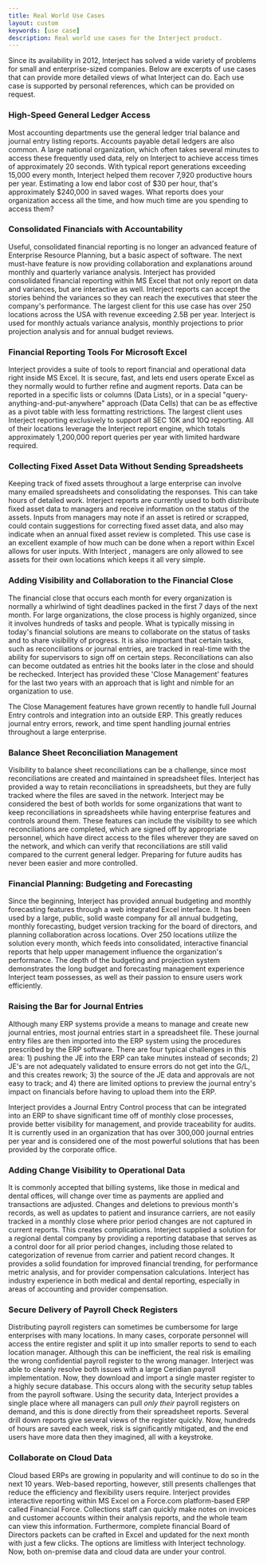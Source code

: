 ```yaml
---
title: Real World Use Cases
layout: custom
keywords: [use case]
description: Real world use cases for the Interject product.
---
```


Since its availability in 2012,  Interject  has solved a wide variety of problems for small and enterprise-sized companies. Below are excerpts of use cases that can provide more detailed views of what  Interject  can do. Each use case is supported by personal references, which can be provided on request. 

###  High-Speed General Ledger Access 

Most accounting departments use the general ledger trial balance and journal entry listing reports. Accounts payable detail ledgers are also common. A large national organization, which often takes several minutes to access these frequently used data, rely on  Interject  to achieve access times of approximately 20 seconds. With typical report generations exceeding 15,000 every month, Interject helped them recover 7,920 productive hours per year. Estimating a low end labor cost of $30 per hour, that's approximately $240,000 in saved wages. What reports does your organization access all the time, and how much time are you spending to access them? 

###  Consolidated Financials with Accountability 

Useful, consolidated financial reporting is no longer an advanced feature of Enterprise Resource Planning, but a basic aspect of software. The next must-have feature is now providing collaboration and explanations around monthly and quarterly variance analysis.  Interject  has provided consolidated financial reporting within MS Excel that not only report on data and variances, but are interactive as well.  Interject  reports can accept the stories behind the variances so they can reach the executives that steer the company's performance. The largest client for this use case has over 250 locations across the USA with revenue exceeding 2.5B per year.  Interject  is used for monthly actuals variance analysis, monthly projections to prior projection analysis and for annual budget reviews. 

###  Financial Reporting Tools For Microsoft Excel 

Interject  provides a suite of tools to report financial and operational data right inside MS Excel. It is secure, fast, and lets end users operate Excel as they normally would to further refine and augment reports. Data can be reported in a specific lists or columns (Data Lists), or in a special "query-anything-and-put-anywhere" approach (Data Cells) that can be as effective as a pivot table with less formatting restrictions. The largest client uses  Interject  reporting exclusively to support all SEC 10K and 10Q reporting. All of their locations leverage the  Interject  report engine, which totals approximately 1,200,000 report queries per year with limited hardware required. 

###  Collecting Fixed Asset Data Without Sending Spreadsheets 

Keeping track of fixed assets throughout a large enterprise can involve many emailed spreadsheets and consolidating the responses. This can take hours of detailed work.  Interject  reports are currently used to both distribute fixed asset data to managers and receive information on the status of the assets. Inputs from managers may note if an asset is retired or scrapped, could contain suggestions for correcting fixed asset data, and also may indicate when an annual fixed asset review is completed. This use case is an excellent example of how much can be done when a report within Excel allows for user inputs. With  Interject  , managers are only allowed to see assets for their own locations which keeps it all very simple. 

###  Adding Visibility and Collaboration to the Financial Close 

The financial close that occurs each month for every organization is normally a whirlwind of tight deadlines packed in the first 7 days of the next month. For large organizations, the close process is highly organized, since it involves hundreds of tasks and people. What is typically missing in today's financial solutions are means to collaborate on the status of tasks and to share visibility of progress. It is also important that certain tasks, such as reconciliations or journal entries, are tracked in real-time with the ability for supervisors to sign off on certain steps. Reconciliations can also can become outdated as entries hit the books later in the close and should be rechecked.  Interject  has provided these 'Close Management' features for the last two years with an approach that is light and nimble for an organization to use. 

The Close Management features have grown recently to handle full Journal Entry controls and integration into an outside ERP. This greatly reduces journal entry errors, rework, and time spent handling journal entries throughout a large enterprise. 

###  Balance Sheet Reconciliation Management 

Visibility to balance sheet reconciliations can be a challenge, since most reconciliations are created and maintained in spreadsheet files.  Interject  has provided a way to retain reconciliations in spreadsheets, but they are fully tracked where the files are saved in the network.  Interject  may be considered the best of both worlds for some organizations that want to keep reconciliations in spreadsheets while having enterprise features and controls around them. These features can include the visibility to see which reconciliations are completed, which are signed off by appropriate personnel, which have direct access to the files wherever they are saved on the network, and which can verify that reconciliations are still valid compared to the current general ledger. Preparing for future audits has never been easier and more controlled. 

###  Financial Planning: Budgeting and Forecasting 

Since the beginning,  Interject  has provided annual budgeting and monthly forecasting features through a web integrated Excel interface. It has been used by a large, public, solid waste company for all annual budgeting, monthly forecasting, budget version tracking for the board of directors, and planning collaboration across locations. Over 250 locations utilize the solution every month, which feeds into consolidated, interactive financial reports that help upper management influence the organization's performance. The depth of the budgeting and projection system demonstrates the long budget and forecasting management experience  Interject  team possesses, as well as their passion to ensure users work efficiently. 

###  Raising the Bar for Journal Entries 

Although many ERP systems provide a means to manage and create new journal entries, most journal entries start in a spreadsheet file. These journal entry files are then imported into the ERP system using the procedures prescribed by the ERP software. There are four typical challenges in this area: 1) pushing the JE into the ERP can take minutes instead of seconds; 2) JE's are not adequately validated to ensure errors do not get into the G/L, and this creates rework; 3) the source of the JE data and approvals are not easy to track; and 4) there are limited options to preview the journal entry's impact on financials before having to upload them into the ERP. 

Interject  provides a Journal Entry Control process that can be integrated into an ERP to shave significant time off of monthly close processes, provide better visibility for management, and provide traceability for audits. It is currently used in an organization that has over 300,000 journal entries per year and is considered one of the most powerful solutions that has been provided by the corporate office. 

###  Adding Change Visibility to Operational Data 

It is commonly accepted that billing systems, like those in medical and dental offices, will change over time as payments are applied and transactions are adjusted. Changes and deletions to previous month's records, as well as updates to patient and insurance carriers, are not easily tracked in a monthly close where prior period changes are not captured in current reports. This creates complications.  Interject  supplied a solution for a regional dental company by providing a reporting database that serves as a control door for all prior period changes, including those related to categorization of revenue from carrier and patient record changes. It provides a solid foundation for improved financial trending, for performance metric analysis, and for provider compensation calculations.  Interject  has industry experience in both medical and dental reporting, especially in areas of accounting and provider compensation. 

###  Secure Delivery of Payroll Check Registers 

Distributing payroll registers can sometimes be cumbersome for large enterprises with many locations. In many cases, corporate personnel will access the entire register and split it up into smaller reports to send to each location manager. Although this can be inefficient, the real risk is emailing the wrong confidential payroll register to the wrong manager.  Interject  was able to cleanly resolve both issues with a large Ceridian payroll implementation. Now, they download and import a single master register to a highly secure database. This occurs along with the security setup tables from the payroll software. Using the security data,  Interject  provides a single place where all managers can pull _only their_ payroll registers on demand, and this is done directly from their spreadsheet reports. Several drill down reports give several views of the register quickly. Now, hundreds of hours are saved each week, risk is significantly mitigated, and the end users have more data then they imagined, all with a keystroke. 

###  Collaborate on Cloud Data 

Cloud based ERPs are growing in popularity and will continue to do so in the next 10 years. Web-based reporting, however, still presents challenges that reduce the efficiency and flexibility users require.  Interject  provides interactive reporting within MS Excel on a Force.com platform-based ERP called Financial Force. Collections staff can quickly make notes on invoices and customer accounts within their analysis reports, and the whole team can view this information. Furthermore, complete financial Board of Directors packets can be crafted in Excel and updated for the next month with just a few clicks. The options are limitless with  Interject  technology. Now, both on-premise data and cloud data are under your control. 
